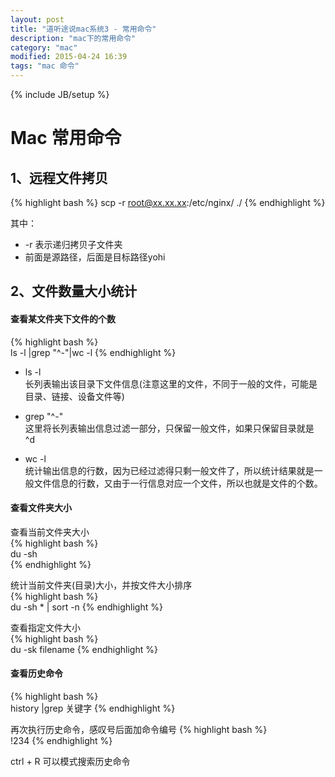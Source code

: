```yaml
---
layout: post
title: "道听途说mac系统3 - 常用命令"
description: "mac下的常用命令"
category: "mac"
modified: 2015-04-24 16:39
tags: "mac 命令"
---
```

{% include JB/setup %}
# Mac 常用命令  
## 1、远程文件拷贝
{% highlight bash %} 
   scp -r root@xx.xx.xx:/etc/nginx/ ./
{% endhighlight  %} 

其中：
  
* -r 表示递归拷贝子文件夹
* 前面是源路径，后面是目标路径yohi
   
## 2、文件数量大小统计
#### 查看某文件夹下文件的个数
{% highlight bash %}  
ls -l |grep "^-"|wc -l 
{% endhighlight  %} 

* ls -l  
长列表输出该目录下文件信息(注意这里的文件，不同于一般的文件，可能是目录、链接、设备文件等)

* grep "^-"  
这里将长列表输出信息过滤一部分，只保留一般文件，如果只保留目录就是 ^d

* wc -l  
统计输出信息的行数，因为已经过滤得只剩一般文件了，所以统计结果就是一般文件信息的行数，又由于一行信息对应一个文件，所以也就是文件的个数。 

 

#### 查看文件夹大小
查看当前文件夹大小  
{% highlight bash %}  
 du -sh  
{% endhighlight  %} 

统计当前文件夹(目录)大小，并按文件大小排序  
{% highlight bash %}  
du -sh * | sort -n 
{% endhighlight  %} 

查看指定文件大小   
{% highlight bash %}  
du -sk filename 
{% endhighlight  %} 

#### 查看历史命令
{% highlight bash %}  
 history |grep 关键字
{% endhighlight  %} 

再次执行历史命令，感叹号后面加命令编号
{% highlight bash %}  
 !234
{% endhighlight  %} 

ctrl + R 可以模式搜索历史命令
